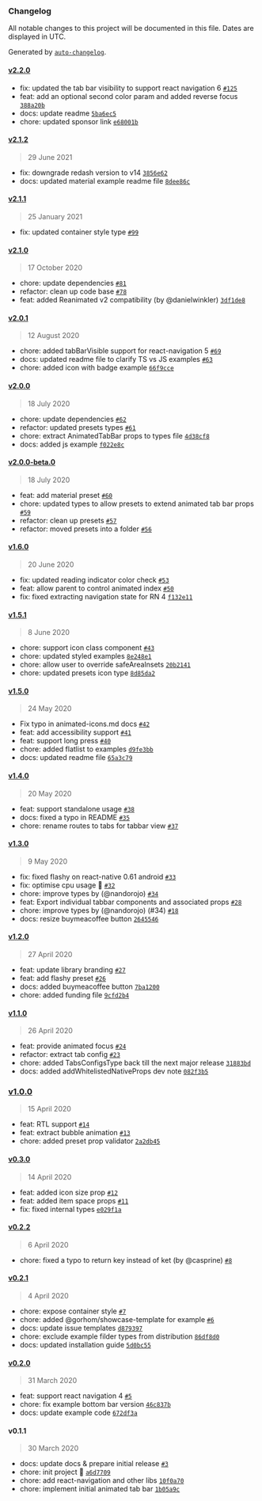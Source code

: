 ### Changelog

All notable changes to this project will be documented in this file. Dates are displayed in UTC.

Generated by [`auto-changelog`](https://github.com/CookPete/auto-changelog).

#### [v2.2.0](https://github.com/aynofal/react-native-animated-tabbar/compare/v2.1.2...v2.2.0)

- fix: updated the tab bar visibility to support react navigation 6 [`#125`](https://github.com/aynofal/react-native-animated-tabbar/pull/125)
- feat: add an optional second color param and added reverse focus [`388a20b`](https://github.com/aynofal/react-native-animated-tabbar/commit/388a20bad3d7476964750341f1677e16fbb07c80)
- docs: update readme [`5ba6ec5`](https://github.com/aynofal/react-native-animated-tabbar/commit/5ba6ec5374314b88235e270ef28540957c1c4cdb)
- chore: updated sponsor link [`e68001b`](https://github.com/aynofal/react-native-animated-tabbar/commit/e68001b9f03b38a1d86e64fca62e41b8f19754f8)

#### [v2.1.2](https://github.com/aynofal/react-native-animated-tabbar/compare/v2.1.1...v2.1.2)

> 29 June 2021

- fix: downgrade redash version to v14 [`3856e62`](https://github.com/aynofal/react-native-animated-tabbar/commit/3856e62f284d50417e3f39e97a3283f77b37b3c1)
- docs: updated material example readme file [`8dee86c`](https://github.com/aynofal/react-native-animated-tabbar/commit/8dee86c3c85c53ee07a7404b8af0c8f850a20f00)

#### [v2.1.1](https://github.com/aynofal/react-native-animated-tabbar/compare/v2.1.0...v2.1.1)

> 25 January 2021

- fix: updated container style type [`#99`](https://github.com/aynofal/react-native-animated-tabbar/pull/99)

#### [v2.1.0](https://github.com/aynofal/react-native-animated-tabbar/compare/v2.0.1...v2.1.0)

> 17 October 2020

- chore: update dependencies [`#81`](https://github.com/aynofal/react-native-animated-tabbar/pull/81)
- refactor: clean up code base [`#78`](https://github.com/aynofal/react-native-animated-tabbar/pull/78)
- feat: added Reanimated v2 compatibility (by @danielwinkler) [`3df1de8`](https://github.com/aynofal/react-native-animated-tabbar/commit/3df1de8d7a13aa8d1d0d63d3a63323ab157677a1)

#### [v2.0.1](https://github.com/aynofal/react-native-animated-tabbar/compare/v2.0.0...v2.0.1)

> 12 August 2020

- chore: added tabBarVisible support for react-navigation 5 [`#69`](https://github.com/aynofal/react-native-animated-tabbar/pull/69)
- docs: updated readme file to clarify TS vs JS examples [`#63`](https://github.com/aynofal/react-native-animated-tabbar/pull/63)
- chore: added icon with badge example [`66f9cce`](https://github.com/aynofal/react-native-animated-tabbar/commit/66f9ccecfd68e88b71e7a327261d94fe30e6a716)

#### [v2.0.0](https://github.com/aynofal/react-native-animated-tabbar/compare/v2.0.0-beta.0...v2.0.0)

> 18 July 2020

- chore: update dependencies [`#62`](https://github.com/aynofal/react-native-animated-tabbar/pull/62)
- refactor: updated presets types [`#61`](https://github.com/aynofal/react-native-animated-tabbar/pull/61)
- chore: extract AnimatedTabBar props to types file [`4d38cf8`](https://github.com/aynofal/react-native-animated-tabbar/commit/4d38cf872588ba141a53dd579360a10326876c7a)
- docs: added js example [`f022e8c`](https://github.com/aynofal/react-native-animated-tabbar/commit/f022e8c704a6a8dd50dd5d3e3e776d98fb81fe5e)

#### [v2.0.0-beta.0](https://github.com/aynofal/react-native-animated-tabbar/compare/v1.6.0...v2.0.0-beta.0)

> 18 July 2020

- feat: add material preset [`#60`](https://github.com/aynofal/react-native-animated-tabbar/pull/60)
- chore: updated types to allow presets to extend animated tab bar props [`#59`](https://github.com/aynofal/react-native-animated-tabbar/pull/59)
- refactor: clean up presets [`#57`](https://github.com/aynofal/react-native-animated-tabbar/pull/57)
- refactor: moved presets into a folder [`#56`](https://github.com/aynofal/react-native-animated-tabbar/pull/56)

#### [v1.6.0](https://github.com/aynofal/react-native-animated-tabbar/compare/v1.5.1...v1.6.0)

> 20 June 2020

- fix: updated reading indicator color check [`#53`](https://github.com/aynofal/react-native-animated-tabbar/pull/53)
- feat: allow parent to control animated index [`#50`](https://github.com/aynofal/react-native-animated-tabbar/pull/50)
- fix: fixed extracting navigation state for RN 4 [`f132e11`](https://github.com/aynofal/react-native-animated-tabbar/commit/f132e114d13d9616dcfe1076c6316744222e9231)

#### [v1.5.1](https://github.com/aynofal/react-native-animated-tabbar/compare/v1.5.0...v1.5.1)

> 8 June 2020

- chore: support icon class component [`#43`](https://github.com/aynofal/react-native-animated-tabbar/pull/43)
- chore: updated styled examples [`8e248e1`](https://github.com/aynofal/react-native-animated-tabbar/commit/8e248e1b1d084b8fdb20b9709b83011a717b7fd2)
- chore: allow user to override safeAreaInsets [`20b2141`](https://github.com/aynofal/react-native-animated-tabbar/commit/20b214120223f9b5cdf9aa227fd136ba42261cb1)
- chore: updated presets icon type [`8d85da2`](https://github.com/aynofal/react-native-animated-tabbar/commit/8d85da2a82a783d065f9b28b23480c8c8042dbe7)

#### [v1.5.0](https://github.com/aynofal/react-native-animated-tabbar/compare/v1.4.0...v1.5.0)

> 24 May 2020

- Fix typo in animated-icons.md docs [`#42`](https://github.com/aynofal/react-native-animated-tabbar/pull/42)
- feat: add accessibility support [`#41`](https://github.com/aynofal/react-native-animated-tabbar/pull/41)
- feat: support long press [`#40`](https://github.com/aynofal/react-native-animated-tabbar/pull/40)
- chore: added flatlist to examples [`d9fe3bb`](https://github.com/aynofal/react-native-animated-tabbar/commit/d9fe3bb2fd18ba64f30fb22cbe5e09dc8ae3bb51)
- docs: updated readme file [`65a3c79`](https://github.com/aynofal/react-native-animated-tabbar/commit/65a3c79c977f6567272665f851a99b448e432f1a)

#### [v1.4.0](https://github.com/aynofal/react-native-animated-tabbar/compare/v1.3.0...v1.4.0)

> 20 May 2020

- feat: support standalone usage [`#38`](https://github.com/aynofal/react-native-animated-tabbar/pull/38)
- docs: fixed a typo in README [`#35`](https://github.com/aynofal/react-native-animated-tabbar/pull/35)
- chore: rename routes to tabs for tabbar view [`#37`](https://github.com/aynofal/react-native-animated-tabbar/pull/37)

#### [v1.3.0](https://github.com/aynofal/react-native-animated-tabbar/compare/v1.2.0...v1.3.0)

> 9 May 2020

- fix: fixed flashy on react-native 0.61 android [`#33`](https://github.com/aynofal/react-native-animated-tabbar/pull/33)
- fix: optimise cpu usage 🚀 [`#32`](https://github.com/aynofal/react-native-animated-tabbar/pull/32)
- chore: improve types by (@nandorojo) [`#34`](https://github.com/aynofal/react-native-animated-tabbar/pull/34)
- feat: Export individual tabbar components and associated props [`#28`](https://github.com/aynofal/react-native-animated-tabbar/pull/28)
- chore: improve types by (@nandorojo) (#34) [`#18`](https://github.com/aynofal/react-native-animated-tabbar/issues/18)
- docs: resize buymeacoffee button [`2645546`](https://github.com/aynofal/react-native-animated-tabbar/commit/2645546bbe6a9299a0706ed629ca8cff0ff115d4)

#### [v1.2.0](https://github.com/aynofal/react-native-animated-tabbar/compare/v1.1.0...v1.2.0)

> 27 April 2020

- feat: update library branding [`#27`](https://github.com/aynofal/react-native-animated-tabbar/pull/27)
- feat: add flashy preset [`#26`](https://github.com/aynofal/react-native-animated-tabbar/pull/26)
- docs: added buymeacoffee button [`7ba1200`](https://github.com/aynofal/react-native-animated-tabbar/commit/7ba120000a418edadd5ee3f843eec8eff8dfef9f)
- chore: added funding file [`9cfd2b4`](https://github.com/aynofal/react-native-animated-tabbar/commit/9cfd2b48d45ed82fa67f06b413c3e0586984fa73)

#### [v1.1.0](https://github.com/aynofal/react-native-animated-tabbar/compare/v1.0.0...v1.1.0)

> 26 April 2020

- feat: provide animated focus [`#24`](https://github.com/aynofal/react-native-animated-tabbar/pull/24)
- refactor: extract tab config [`#23`](https://github.com/aynofal/react-native-animated-tabbar/pull/23)
- chore: added TabsConfigsType back till the next major release [`31883bd`](https://github.com/aynofal/react-native-animated-tabbar/commit/31883bd627b23bada0e033f677154f2abd88455b)
- docs: added addWhitelistedNativeProps dev note [`082f3b5`](https://github.com/aynofal/react-native-animated-tabbar/commit/082f3b5a2315cce8be66077e94e9a798ffd35b05)

### [v1.0.0](https://github.com/aynofal/react-native-animated-tabbar/compare/v0.3.0...v1.0.0)

> 15 April 2020

- feat: RTL support [`#14`](https://github.com/aynofal/react-native-animated-tabbar/pull/14)
- feat: extract bubble animation [`#13`](https://github.com/aynofal/react-native-animated-tabbar/pull/13)
- chore: added preset prop validator [`2a2db45`](https://github.com/aynofal/react-native-animated-tabbar/commit/2a2db45a93611fa9a20f162509221e832ff36b9b)

#### [v0.3.0](https://github.com/aynofal/react-native-animated-tabbar/compare/v0.2.2...v0.3.0)

> 14 April 2020

- feat: added icon size prop [`#12`](https://github.com/aynofal/react-native-animated-tabbar/pull/12)
- feat: added item space props  [`#11`](https://github.com/aynofal/react-native-animated-tabbar/pull/11)
- fix: fixed internal types [`e029f1a`](https://github.com/aynofal/react-native-animated-tabbar/commit/e029f1a71f09216475102aeec58db013d0ccc967)

#### [v0.2.2](https://github.com/aynofal/react-native-animated-tabbar/compare/v0.2.1...v0.2.2)

> 6 April 2020

- chore: fixed a typo to return key instead of ket (by @casprine) [`#8`](https://github.com/aynofal/react-native-animated-tabbar/pull/8)

#### [v0.2.1](https://github.com/aynofal/react-native-animated-tabbar/compare/v0.2.0...v0.2.1)

> 4 April 2020

- chore: expose container style [`#7`](https://github.com/aynofal/react-native-animated-tabbar/pull/7)
- chore: added @gorhom/showcase-template for example  [`#6`](https://github.com/aynofal/react-native-animated-tabbar/pull/6)
- docs: update issue templates [`d879397`](https://github.com/aynofal/react-native-animated-tabbar/commit/d879397239cd90a11e6301eaa0ee465b2a54a267)
- chore: exclude example filder types from distribution [`86df8d0`](https://github.com/aynofal/react-native-animated-tabbar/commit/86df8d06f0cd5e3c2c9ea28827431851df0e5758)
- docs: updated installation guide [`5d0bc55`](https://github.com/aynofal/react-native-animated-tabbar/commit/5d0bc553b933363acc8bac5e1ad0258011891bd1)

#### [v0.2.0](https://github.com/aynofal/react-native-animated-tabbar/compare/v0.1.1...v0.2.0)

> 31 March 2020

- feat: support react navigation 4 [`#5`](https://github.com/aynofal/react-native-animated-tabbar/pull/5)
- chore: fix example bottom bar version [`46c837b`](https://github.com/aynofal/react-native-animated-tabbar/commit/46c837bbf9f36548dadaa563d5116190ee760973)
- docs: update example code [`672df3a`](https://github.com/aynofal/react-native-animated-tabbar/commit/672df3a07ef57ecee91a2448e724587ba2fea5e1)

#### v0.1.1

> 30 March 2020

- docs: update docs & prepare initial release [`#3`](https://github.com/aynofal/react-native-animated-tabbar/pull/3)
- chore: init project 🎉 [`a6d7709`](https://github.com/aynofal/react-native-animated-tabbar/commit/a6d77095008b28a7d238f3c91dcbf7b89db0bf07)
- chore: add react-navigation and other libs [`10f0a70`](https://github.com/aynofal/react-native-animated-tabbar/commit/10f0a70c40968acab40c3f1a745b55e0bdc05f16)
- chore: implement initial animated tab bar [`1b05a9c`](https://github.com/aynofal/react-native-animated-tabbar/commit/1b05a9c66c3ea86fa1613106d13d4e4de6992508)
